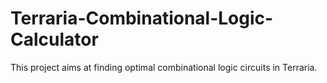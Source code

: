 # Terraria-Combinational-Logic-Calculator
This project aims at finding optimal combinational logic circuits in Terraria.
